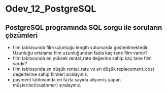 # Odev_12_PostgreSQL

## PostgreSQL programında SQL sorgu ile soruların çözümleri

- film tablosunda film uzunluğu length sütununda gösterilmektedir. Uzunluğu ortalama film uzunluğundan fazla kaç tane film vardır?
- film tablosunda en yüksek rental_rate değerine sahip kaç tane film vardır?
- film tablosunda en düşük rental_rate ve en düşük replacement_cost değerlerine sahip filmleri sıralayınız.
- payment tablosunda en fazla sayıda alışveriş yapan müşterileri(customer) sıralayınız.
